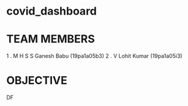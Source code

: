 # covid_dashboard

# TEAM MEMBERS 
 1 . M H S S Ganesh Babu (19pa1a05b3)
 2 . V Lohit Kumar (19pa1a05i3)
  
# OBJECTIVE
DF
